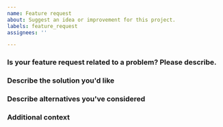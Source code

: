 ```yaml
---
name: Feature request
about: Suggest an idea or improvement for this project.
labels: feature_request
assignees: ''

---
```


### Is your feature request related to a problem? Please describe.
<!-- A clear and concise description of what the problem is. For example, "I'm always frustrated when [...]" -->

### Describe the solution you'd like
<!-- A clear and concise description of what you want to happen. -->

### Describe alternatives you've considered
<!-- A clear and concise description of any alternative solutions or features you've considered. -->

### Additional context
<!-- Add any other context or screenshots about the feature request here. For instance, you can mention any similar features in other applications that could inspire the implementation of the new feature. -->
